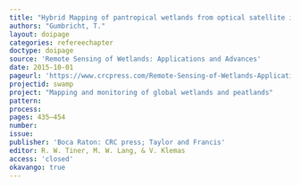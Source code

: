 ```yaml
---
title: "Hybrid Mapping of pantropical wetlands from optical satellite images, hydrology and geomorphology."
authors: "Gumbricht, T."
layout: doipage
categories: refereechapter
doctype: doipage
source: 'Remote Sensing of Wetlands: Applications and Advances'
date: 2015-10-01
pageurl: 'https://www.crcpress.com/Remote-Sensing-of-Wetlands-Applications-and-Advances/Tiner-Lang-Klemas/p/book/9781482237351'
projectid: swamp
project: "Mapping and monitoring of global wetlands and peatlands"
pattern:
process:
pages: 435–454
number:
issue:
publisher: 'Boca Raton: CRC press; Taylor and Francis'
editor: R. W. Tiner, M. W. Lang, & V. Klemas
access: 'closed'
okavango: true
---
```

